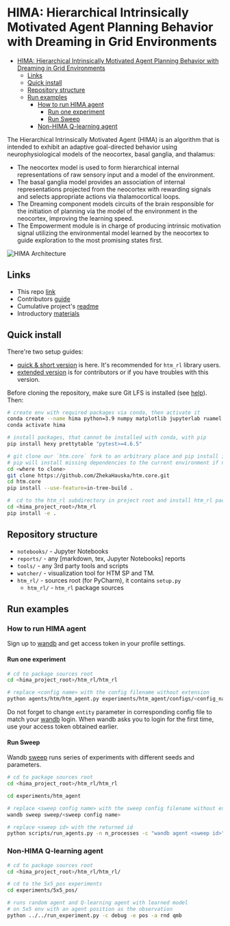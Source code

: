 # HIMA: Hierarchical Intrinsically Motivated Agent Planning Behavior with Dreaming in Grid Environments

- [HIMA: Hierarchical Intrinsically Motivated Agent Planning Behavior with Dreaming in Grid Environments](#hima-hierarchical-intrinsically-motivated-agent-planning-behavior-with-dreaming-in-grid-environments)
  - [Links](#links)
  - [Quick install](#quick-install)
  - [Repository structure](#repository-structure)
  - [Run examples](#run-examples)
    - [How to run HIMA agent](#how-to-run-hima-agent)
      - [Run one experiment](#run-one-experiment)
      - [Run Sweep](#run-sweep)
    - [Non-HIMA Q-learning agent](#non-hima-q-learning-agent)

The Hierarchical Intrinsically Motivated Agent (HIMA) is an algorithm that is intended to exhibit an adaptive goal-directed behavior using neurophysiological models of the neocortex, basal ganglia, and thalamus:

- The neocortex model is used to form hierarchical internal representations of raw sensory input and a model of the environment.
- The basal ganglia model provides an association of internal representations projected from the neocortex with rewarding signals and selects appropriate actions via thalamocortical loops.
- The Dreaming component models circuits of the brain responsible for the initiation of planning via the model of the environment in the neocortex, improving the learning speed.
- The Empowerment module is in charge of producing intrinsic motivation signal utilizing the environmental model learned by the neocortex to guide exploration to the most promising states first.

![HIMA Architecture](assets/hima_arch.png)

## Links

- This repo [link](https://github.com/cog-isa/htm-rl)
- Contributors [guide](./CONTRIBUTING.md)
- Cumulative project's [readme](./htm_rl/htm_rl/README.md)
- Introductory [materials](./intro.md)

## Quick install

There're two setup guides:

- [quick & short version](#quick-install) is here. It's recommended for `htm_rl` library users.
- [extended version](./install.md/#install-requirements) is for contributors or if you have troubles with this version.

Before cloning the repository, make sure Git LFS is installed (see [help](./install.md/#git-lfs)). Then:

```bash
# create env with required packages via conda, then activate it
conda create --name hima python=3.9 numpy matplotlib jupyterlab ruamel.yaml tqdm wandb mock imageio seaborn
conda activate hima

# install packages, that cannot be installed with conda, with pip
pip install hexy prettytable "pytest>=4.6.5"

# git clone our `htm.core` fork to an arbitrary place and pip install it from sources
# pip will install missing dependencies to the current environment if needed
cd <where to clone>
git clone https://github.com/ZhekaHauska/htm.core.git
cd htm.core
pip install --use-feature=in-tree-build .

#  cd to the htm_rl subdirectory in project root and install htm_rl package
cd <hima_project_root>/htm_rl
pip install -e .
```

## Repository structure

- `notebooks/` - Jupyter Notebooks
- `reports/` - any [markdown, tex, Jupyter Notebooks] reports
- `tools/` - any 3rd party tools and scripts
- `watcher/` - visualization tool for HTM SP and TM.
- `htm_rl/` - sources root (for PyCharm), it contains `setup.py`
  - `htm_rl/` - `htm_rl` package sources

## Run examples

### How to run HIMA agent

Sign up to [wandb](https://wandb.ai/) and get access token in your profile settings.

#### Run one experiment

``` bash
# cd to package sources root
cd <hima_project_root>/htm_rl/htm_rl

# replace <config name> with the config filename without extension
python agents/htm/htm_agent.py experiments/htm_agent/configs/<config_name>
```

Do not forget to change `entity` parameter in corresponding config file to match your [wandb](https://wandb.ai/) login. When wandb asks you to login for the first time, use your access token obtained earlier.

#### Run Sweep

Wandb [sweep](https://docs.wandb.ai/guides/sweeps) runs series of experiments with different seeds and parameters.

```bash
# cd to package sources root
cd <hima_project_root>/htm_rl/htm_rl

cd experiments/htm_agent

# replace <sweep config name> with the sweep config filename without extension
wandb sweep sweep/<sweep config name>

# replace <sweep id> with the returned id
python scripts/run_agents.py -n n_processes -c "wandb agent <sweep id>"
```

### Non-HIMA Q-learning agent

```bash
# cd to package sources root
cd <hima_project_root>/htm_rl/htm_rl/

# cd to the 5x5_pos experiments
cd experiments/5x5_pos/

# runs random agent and Q-learning agent with learned model 
# on 5x5 env with an agent position as the observation
python ../../run_experiment.py -c debug -e pos -a rnd qmb
```
